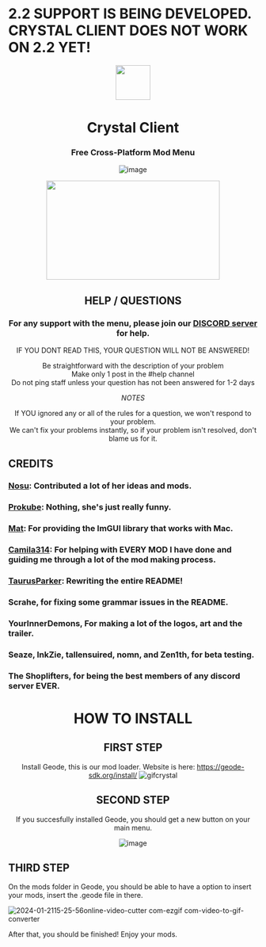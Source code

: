 # 2.2 SUPPORT IS BEING DEVELOPED. CRYSTAL CLIENT DOES NOT WORK ON 2.2 YET!

<p align="center">
    <img src="https://github.com/ninXout/Crystal-Client/assets/157250217/ed9242d7-53dd-487e-a827-97847a1a685a" width="70" height="70"></img>
</p>

<div align="center">

  # Crystal Client
  ### Free Cross-Platform Mod Menu
  ![image](https://github.com/ninXout/Crystal-Client/assets/157250217/e3269a33-b5cc-497e-a094-ee1543c301bc)
</div>

<div align="center">

<img src="https://github.com/ninXout/Crystal-Client/assets/157250217/54cde5d9-30ae-4362-8770-c27979d77e94" width="350" height="200"></img>

  ## HELP / QUESTIONS
  ### For any support with the menu, please join our [DISCORD server](https://discord.gg/xV5dekWHTd) for help.

  IF YOU DONT READ THIS, YOUR QUESTION WILL NOT BE ANSWERED!

  Be straightforward with the description of your problem
  <br>
  Make only 1 post in the #help channel
  <br>
  Do not ping staff unless your question has not been answered for 1-2 days

  *NOTES*

If YOU ignored any or all of the rules for a question, we won't respond to your problem.
<br>
We can't fix your problems instantly, so if your problem isn't resolved, don't blame us for it.

</div>


## CREDITS

### **[Nosu](https://github.com/Nosu-u):** Contributed a lot of her ideas and mods.
### **[Prokube](https://github.com/prokube):** Nothing, she's just really funny.
### **[Mat](https://github.com/matcool):** For providing the ImGUI library that works with Mac.
### **[Camila314](https://github.com/camila314):** For helping with EVERY MOD I have done and guiding me through a lot of the mod making process.
### **[TaurusParker](https://github.com/TaurusParker):** Rewriting the entire README!
### **Scrahe**, for fixing some grammar issues in the README.
### **YourInnerDemons**, For making a lot of the logos, art and the trailer.
### **Seaze, InkZie, tallensuired, nomn, and Zen1th**, for beta testing.

### **The Shoplifters**, for being the best members of any discord server EVER.

<div align="center">

  # HOW TO INSTALL
  ## FIRST STEP
  Install Geode, this is our mod loader. Website is here:
  https://geode-sdk.org/install/
  ![gifcrystal](https://github.com/TaurusParker/Crystal-Client/assets/157250217/7dc79d3f-4490-492d-a5ca-162425c0bd02)

  ## SECOND STEP
If you succesfully installed Geode, you should get a new button on your main menu. 

![image](https://github.com/TaurusParker/Crystal-Client/assets/157250217/a698a14b-d716-46c1-bc4b-0678a12a7744)

</div>

## THIRD STEP

On the mods folder in Geode, you should be able to have a option to insert your mods, insert the .geode file in there.

![2024-01-2115-25-56online-video-cutter com-ezgif com-video-to-gif-converter](https://github.com/ninXout/Crystal-Client/assets/157250217/342940ba-0988-4d5b-a829-c662878d53ec)

After that, you should be finished! Enjoy your mods.
